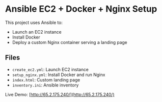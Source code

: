 # Ansible EC2 + Docker + Nginx Setup

This project uses Ansible to:

- Launch an EC2 instance
- Install Docker
- Deploy a custom Nginx container serving a landing page

## Files
- `create_ec2.yml`: Launch EC2 instance
- `setup_nginx.yml`: Install Docker and run Nginx
- `index.html`: Custom landing page
- `inventory.ini`: Ansible inventory

 Live Demo: [http://65.2.175.240/](http://65.2.175.240/)
